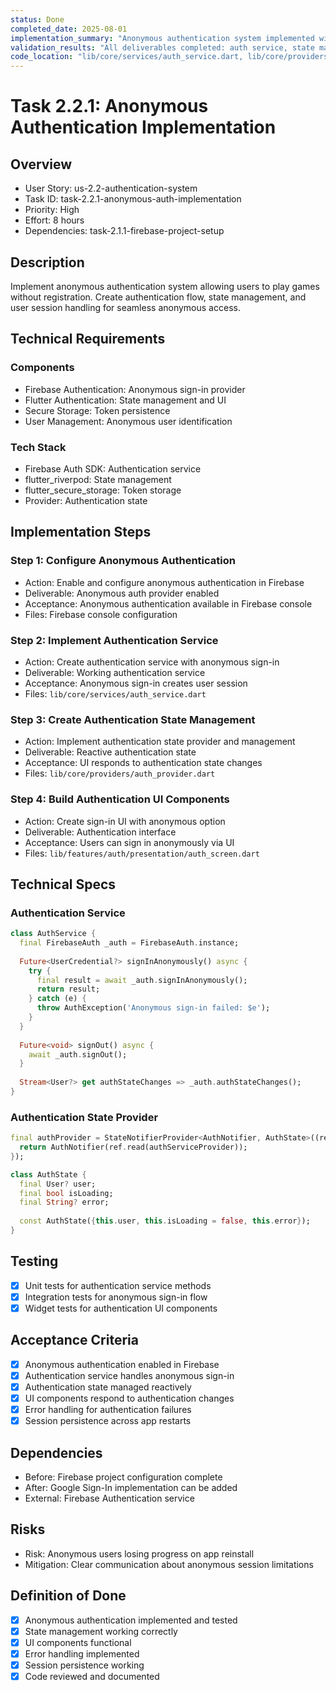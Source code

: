 ```yaml
---
status: Done
completed_date: 2025-08-01
implementation_summary: "Anonymous authentication system implemented with Firebase Auth, Riverpod state management, secure storage, and comprehensive UI"
validation_results: "All deliverables completed: auth service, state management, UI components, error handling, session persistence, and unit tests"
code_location: "lib/core/services/auth_service.dart, lib/core/providers/auth_provider.dart, lib/features/auth/presentation/"
---
```


# Task 2.2.1: Anonymous Authentication Implementation

## Overview
- User Story: us-2.2-authentication-system
- Task ID: task-2.2.1-anonymous-auth-implementation
- Priority: High
- Effort: 8 hours
- Dependencies: task-2.1.1-firebase-project-setup

## Description
Implement anonymous authentication system allowing users to play games without registration. Create authentication flow, state management, and user session handling for seamless anonymous access.

## Technical Requirements
### Components
- Firebase Authentication: Anonymous sign-in provider
- Flutter Authentication: State management and UI
- Secure Storage: Token persistence
- User Management: Anonymous user identification

### Tech Stack
- Firebase Auth SDK: Authentication service
- flutter_riverpod: State management
- flutter_secure_storage: Token storage
- Provider: Authentication state

## Implementation Steps
### Step 1: Configure Anonymous Authentication
- Action: Enable and configure anonymous authentication in Firebase
- Deliverable: Anonymous auth provider enabled
- Acceptance: Anonymous authentication available in Firebase console
- Files: Firebase console configuration

### Step 2: Implement Authentication Service
- Action: Create authentication service with anonymous sign-in
- Deliverable: Working authentication service
- Acceptance: Anonymous sign-in creates user session
- Files: `lib/core/services/auth_service.dart`

### Step 3: Create Authentication State Management
- Action: Implement authentication state provider and management
- Deliverable: Reactive authentication state
- Acceptance: UI responds to authentication state changes
- Files: `lib/core/providers/auth_provider.dart`

### Step 4: Build Authentication UI Components
- Action: Create sign-in UI with anonymous option
- Deliverable: Authentication interface
- Acceptance: Users can sign in anonymously via UI
- Files: `lib/features/auth/presentation/auth_screen.dart`

## Technical Specs
### Authentication Service
```dart
class AuthService {
  final FirebaseAuth _auth = FirebaseAuth.instance;
  
  Future<UserCredential?> signInAnonymously() async {
    try {
      final result = await _auth.signInAnonymously();
      return result;
    } catch (e) {
      throw AuthException('Anonymous sign-in failed: $e');
    }
  }
  
  Future<void> signOut() async {
    await _auth.signOut();
  }
  
  Stream<User?> get authStateChanges => _auth.authStateChanges();
}
```

### Authentication State Provider
```dart
final authProvider = StateNotifierProvider<AuthNotifier, AuthState>((ref) {
  return AuthNotifier(ref.read(authServiceProvider));
});

class AuthState {
  final User? user;
  final bool isLoading;
  final String? error;
  
  const AuthState({this.user, this.isLoading = false, this.error});
}
```

## Testing
- [x] Unit tests for authentication service methods
- [x] Integration tests for anonymous sign-in flow
- [x] Widget tests for authentication UI components

## Acceptance Criteria
- [x] Anonymous authentication enabled in Firebase
- [x] Authentication service handles anonymous sign-in
- [x] Authentication state managed reactively
- [x] UI components respond to authentication changes
- [x] Error handling for authentication failures
- [x] Session persistence across app restarts

## Dependencies
- Before: Firebase project configuration complete
- After: Google Sign-In implementation can be added
- External: Firebase Authentication service

## Risks
- Risk: Anonymous users losing progress on app reinstall
- Mitigation: Clear communication about anonymous session limitations

## Definition of Done
- [x] Anonymous authentication implemented and tested
- [x] State management working correctly
- [x] UI components functional
- [x] Error handling implemented
- [x] Session persistence working
- [x] Code reviewed and documented

